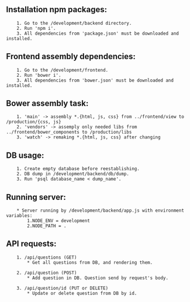Installation npm packages:
-------------------------
        1. Go to the /development/backend directory.
        2. Run 'npm i'.
        3. All dependencies from 'package.json' must be downloaded and installed.

Frontend assembly dependencies:
-------------------------------
        1. Go to the /development/frontend.
        2. Run 'bower i'.
        3. All dependencies from 'bower.json' must be downloaded and installed.

Bower assembly task:
--------------------
        1. 'main' -> assembly *.{html, js, css} from ../frontend/view to /production/{css, js}
        2. 'vendors' -> assemply only needed libs from ../frontend/bower_components to /production/libs
        3. 'watch' -> remaking *.{html, js, css} after changing

DB usage:
--------
        1. Create empty database before reestablishing.
        2. DB dump in /development/backend/db/dump.
        3. Run 'psql database_name < dump_name'.
Running server:
--------------
        * Server running by /development/backend/app.js with environment variables:
            1.NODE_ENV = development
            2.NODE_PATH = .
API requests:
------------
        1. /api/questions (GET)
            * Get all questions from DB, and rendering them.

        2. /api/question (POST)
            * Add question in DB. Question send by request's body.

        3. /api/question/id (PUT or DELETE)
            * Update or delete question from DB by id.

